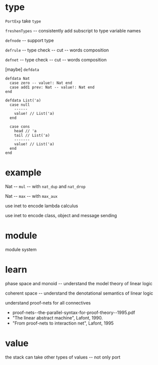 # type

`PortExp` take `type`

`freshenTypes` -- consistently add subscript to type variable names

`defnode` -- support type

`defrule` -- type check -- cut -- words composition

`defnet` -- type check -- cut -- words composition

[maybe] `defdata`

```inet
defdata Nat
  case zero -- value!: Nat end
  case add1 prev: Nat -- value!: Nat end
end

defdata List('a)
  case null
    ------
    value! // List('a)
  end

  case cons
    head // 'a
    tail // List('a)
    -------
    value! // List('a)
  end
end
```

# example

Nat -- `mul` -- with `nat_dup` and `nat_drop`

Nat -- `max` -- with `max_aux`

use inet to encode lambda calculus

use inet to encode class, object and message sending

# module

module system

# learn

phase space and monoid -- understand the model theory of linear logic

coherent space -- understand the denotational semantics of linear logic

understand proof-nets for all connectives

- proof-nets--the-parallel-syntax-for-proof-theory--1995.pdf
- "The linear abstract machine", Lafont, 1990.
- "From proof-nets to interaction net", Lafont, 1995

# value

the stack can take other types of values -- not only port
